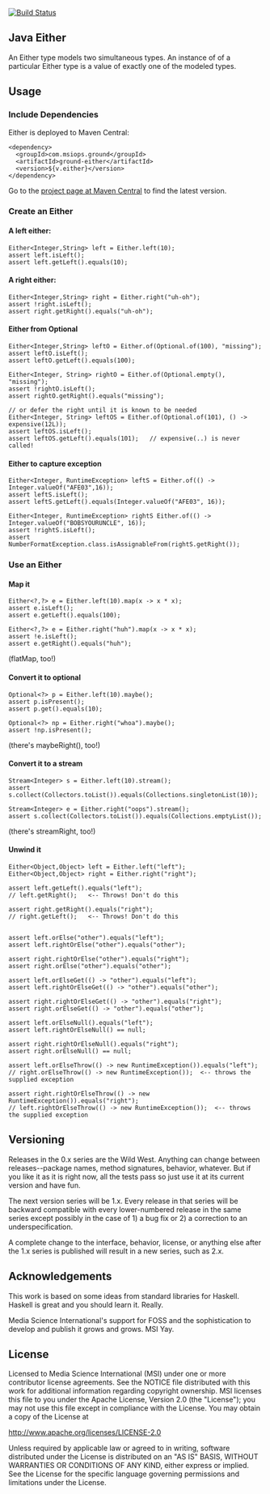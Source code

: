 [![Build Status](https://travis-ci.org/mediascience/java-either.svg?branch=master)](https://travis-ci.org/mediascience/java-either)

## Java Either

An Either type models two simultaneous types. An instance of
of a particular Either type is a value of exactly one of the
modeled types.

## Usage

### Include Dependencies

Either is deployed to Maven Central:
```
<dependency>
  <groupId>com.msiops.ground</groupId>
  <artifactId>ground-either</artifactId>
  <version>${v.either}</version>
</dependency>
```

Go to the [project page at Maven Central](http://search.maven.org/#search%7Cga%7C1%7Cg%3A%22com.msiops.ground%22%20a%3A%22ground-either%22) 
to find the latest version.

### Create an Either

#### A left either:
```
Either<Integer,String> left = Either.left(10);
assert left.isLeft();
assert left.getLeft().equals(10);
```

#### A right either:
```
Either<Integer,String> right = Either.right("uh-oh");
assert !right.isLeft();
assert right.getRight().equals("uh-oh");
```

#### Either from Optional
```
Either<Integer,String> leftO = Either.of(Optional.of(100), "missing");
assert leftO.isLeft();
assert leftO.getLeft().equals(100);

Either<Integer, String> rightO = Either.of(Optional.empty(), "missing");
assert !rightO.isLeft();
assert rightO.getRight().equals("missing");

// or defer the right until it is known to be needed
Either<Integer, String> leftOS = Either.of(Optional.of(101), () -> expensive(12L));
assert leftOS.isLeft();
assert leftOS.getLeft().equals(101);   // expensive(..) is never called!
```

#### Either to capture exception
```
Either<Integer, RuntimeException> leftS = Either.of(() -> Integer.valueOf("AFE03",16));
assert leftS.isLeft();
assert leftS.getLeft().equals(Integer.valueOf("AFE03", 16));

Either<Integer, RuntimeException> rightS Either.of(() -> Integer.valueOf("BOBSYOURUNCLE", 16));
assert !rightS.isLeft();
assert NumberFormatException.class.isAssignableFrom(rightS.getRight());
```

### Use an Either

#### Map it
```
Either<?,?> e = Either.left(10).map(x -> x * x);
assert e.isLeft();
assert e.getLeft().equals(100);

Either<?,?> e = Either.right("huh").map(x -> x * x);
assert !e.isLeft();
assert e.getRight().equals("huh");
```
(flatMap, too!)


#### Convert it to optional
````
Optional<?> p = Either.left(10).maybe();
assert p.isPresent();
assert p.get().equals(10);

Optional<?> np = Either.right("whoa").maybe();
assert !np.isPresent();
````

(there's maybeRight(), too!)

#### Convert it to a stream
```
Stream<Integer> s = Either.left(10).stream();
assert s.collect(Collectors.toList()).equals(Collections.singletonList(10));

Stream<Integer> e = Either.right("oops").stream();
assert s.collect(Collectors.toList()).equals(Collections.emptyList());
```

(there's streamRight, too!)

#### Unwind it
```
Either<Object,Object> left = Either.left("left");
Either<Object,Object> right = Either.right("right");

assert left.getLeft().equals("left");
// left.getRight();   <-- Throws! Don't do this

assert right.getRight().equals("right");
// right.getLeft();   <-- Throws! Don't do this


assert left.orElse("other").equals("left");
assert left.rightOrElse("other").equals("other");

assert right.rightOrElse("other").equals("right");
assert right.orElse("other").equals("other");

assert left.orElseGet(() -> "other").equals("left");
assert left.rightOrElseGet(() -> "other").equals("other");

assert right.rightOrElseGet(() -> "other").equals("right");
assert right.orElseGet(() -> "other").equals("other");

assert left.orElseNull().equals("left");
assert left.rightOrElseNull() == null;

assert right.rightOrElseNull().equals("right");
assert right.orElseNull() == null;

assert left.orElseThrow(() -> new RuntimeException()).equals("left");
// right.orElseThrow(() -> new RuntimeException());  <-- throws the supplied exception

assert right.rightOrElseThrow(() -> new RuntimeException()).equals("right");
// left.rightOrElseThrow(() -> new RuntimeException());  <-- throws the supplied exception
```

## Versioning

Releases in the 0.x series are the Wild West. Anything can change between
releases--package names, method signatures, behavior, whatever. But if you
like it as it is right now, all the tests pass so just use it at its current
version and have fun.

The next version series will be 1.x. Every release in that series will be
backward compatible with every lower-numbered release in the same series
except possibly in the case of 1) a bug fix or 2) a correction to an
underspecification.

A complete change to the interface, behavior, license, or anything else
after the 1.x series is published will result in a new series, such as
2.x.

## Acknowledgements

This work is based on some ideas from standard libraries for Haskell.
Haskell is great and you should learn it. Really.

Media Science International's support for FOSS and the
sophistication to develop and publish it grows and grows. MSI Yay.

## License

Licensed to Media Science International (MSI) under one or more
contributor license agreements. See the NOTICE file distributed with this
work for additional information regarding copyright ownership. MSI
licenses this file to you under the Apache License, Version 2.0 (the
"License"); you may not use this file except in compliance with the
License. You may obtain a copy of the License at

http://www.apache.org/licenses/LICENSE-2.0

Unless required by applicable law or agreed to in writing, software
distributed under the License is distributed on an "AS IS" BASIS, WITHOUT
WARRANTIES OR CONDITIONS OF ANY KIND, either express or implied. See the
License for the specific language governing permissions and limitations
under the License.

